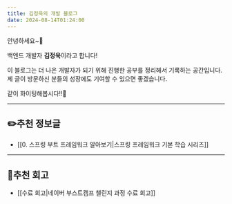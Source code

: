 ```yaml
---
title: 김정욱의 개발 블로그
date: 2024-08-14T01:24:00
---
```

안녕하세요~👐

백엔드 개발자 **김정욱**이라고 합니다!

이 블로그는 더 나은 개발자가 되기 위해 진행한 공부를 정리해서 기록하는 공간입니다.
제 글이 방문하신 분들의 성장에도 기여할 수 있으면 좋겠습니다.

같이 화이팅해봅시다!!👊

---
## ✏️추천 정보글

- [[0. 스프링 부트 프레임워크 알아보기|스프링 프레임워크 기본 학습 시리즈]]

---
## 📒추천 회고

- [[수료 회고|네이버 부스트캠프 챌린지 과정 수료 회고]]